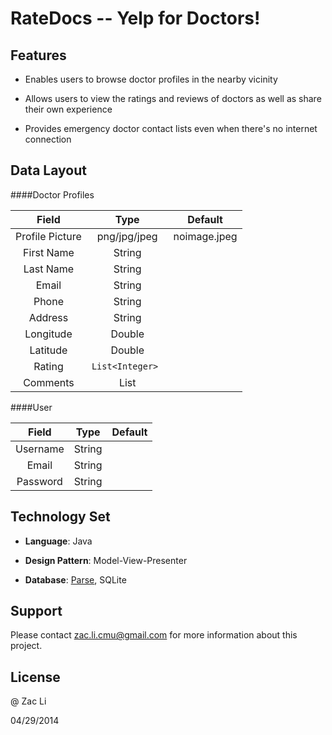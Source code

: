 RateDocs -- Yelp for Doctors!
==========================

## Features

- Enables users to browse doctor profiles in the nearby vicinity

- Allows users to view the ratings and reviews of doctors as well as share their own experience

- Provides emergency doctor contact lists even when there's no internet connection

## Data Layout

####Doctor Profiles

| Field       | Type   | Default  |
| :---------: | :-----:| :------:|
| Profile Picture| png/jpg/jpeg |  noimage.jpeg     |
| First Name       | String |      |
| Last Name       | String |     |
| Email       | String |       |
| Phone       | String |       |
| Address       | String |       |
| Longitude       | Double |       |
| Latitude       | Double |       |
| Rating       | `List<Integer> `|       |
| Comments       | List<String> |       |

####User

| Field       | Type   | Default  |
| :---------: | :-----:| :------:|
| Username       | String |     |
| Email       | String |       |
| Password       | String |       |

## Technology Set

- **Language**: Java

- **Design Pattern**: Model-View-Presenter

- **Database**: [Parse](https://parse.com/), SQLite

## Support  

Please contact zac.li.cmu@gmail.com for more information about this project.

## License

@ Zac Li 

04/29/2014
